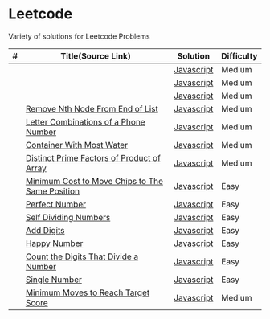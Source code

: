 # Leetcode

Variety of solutions for Leetcode Problems

| #   | Title(Source Link)                                                                                                                            | Solution                                    | Difficulty |
| --- | --------------------------------------------------------------------------------------------------------------------------------------------- | ------------------------------------------- | ---------- |
|     | []()                                                                                                                                          | [Javascript](.)                             | Medium     |
|     | []()                                                                                                                                          | [Javascript](.)                             | Medium     |
|     | []()                                                                                                                                          | [Javascript](.)                             | Medium     |
|     | [Remove Nth Node From End of List](https://leetcode.com/problems/remove-nth-node-from-end-of-list/description/)                               | [Javascript](./medium/removeNthNode.js)     | Medium     |
|     | [Letter Combinations of a Phone Number](https://leetcode.com/problems/letter-combinations-of-a-phone-number/description/)                     | [Javascript](./medium/letterComb.js)        | Medium     |
|     | [Container With Most Water](https://leetcode.com/problems/container-with-most-water/description/)                                             | [Javascript](./medium/maxWater.js)          | Medium     |
|     | [Distinct Prime Factors of Product of Array](https://leetcode.com/problems/distinct-prime-factors-of-product-of-array/description/)           | [Javascript](./medium/distinctPrime.js)     | Medium     |
|     | [Minimum Cost to Move Chips to The Same Position](https://leetcode.com/problems/minimum-cost-to-move-chips-to-the-same-position/description/) | [Javascript](./easy/minCostToMoveChips.js)  | Easy       |
|     | [Perfect Number](https://leetcode.com/problems/perfect-number/description/)                                                                   | [Javascript](./easy/perfectNumber.js)       | Easy       |
|     | [Self Dividing Numbers](https://leetcode.com/problems/self-dividing-numbers/description/)                                                     | [Javascript](./easy/selfDividingNumbers.js) | Easy       |
|     | [Add Digits](https://leetcode.com/problems/add-digits/description/)                                                                           | [Javascript](./)                            | Easy       |
|     | [Happy Number](https://leetcode.com/problems/happy-number/description/)                                                                       | [Javascript](./)                            | Easy       |
|     | [Count the Digits That Divide a Number](https://leetcode.com/problems/count-the-digits-that-divide-a-number/description/)                     | [Javascript](./easy/countDigits.js)         | Easy       |
|     | [Single Number](https://leetcode.com/problems/single-number/description/)                                                                     | [Javascript](./easy/singleNumber.js)        | Easy       |
|     | [Minimum Moves to Reach Target Score](https://leetcode.com/problems/minimum-moves-to-reach-target-score/description/)                         | [Javascript](./medium/minimal-moves.js)     | Medium     |
